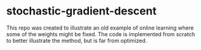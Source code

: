 # stochastic-gradient-descent

This repo was created to illustrate an old example of online learning where some of the weights might be fixed. The code is implemented from scratch to better illustrate the method, but is far from optimized. 
